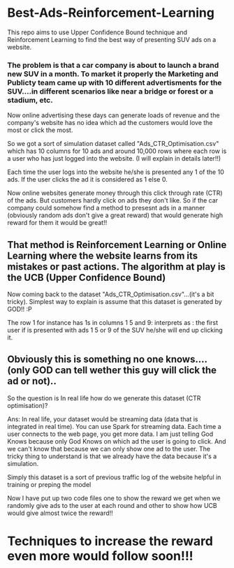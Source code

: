 # Best-Ads-Reinforcement-Learning


This repo aims to use Upper Confidence Bound technique and Reinforcement Learning to find the best way of presenting SUV ads on a website.

### The problem is that a car company is about to launch a brand new SUV in a month. To market it properly the Marketing and Publicty team came up with 10 different advertisments for the SUV....in different scenarios like near a bridge or forest or a stadium, etc. ###

Now online advertising these days can generate loads of revenue and the company's website has no idea which ad the customers would love the most or click the most.

So we got a sort of simulation dataset called "Ads_CTR_Optimisation.csv" which has 10 columns for 10 ads and around 10,000 rows where each row is a user who has just logged into the website. (I will explain in details later!!)

Each time the user logs into the website he/she is presented any 1 of the 10 ads. If the user clicks the ad it is considered as 1 else 0.

Now online websites generate money through this click through rate (CTR) of the ads. But customers hardly click on ads they don't like.
So if the car company could somehow find a method to presesnt ads in a manner (obviously random ads don't give a great reward) that would generate high reward for them it would be great!!

That method is Reinforcement Learning or Online Learning where the website learns from its mistakes or past actions.
The algorithm at play is the UCB (Upper Confidence Bound)
-----------------------------------------------------------------------------------------
Now coming back to the dataset "Ads_CTR_Optimisation.csv"...(it's a bit tricky).
Simplest way to explain is assume that this dataset is generated by GOD!!   :P

The row 1 for instance has 1s in columns 1 5 and 9:  interprets as  : the first user if is presented with ads 1 5 or 9 of the SUV he/she will end up clicking it.

Obviously this is something no one knows....(only GOD can tell wether this guy will click the ad or not)..
----------------------------------------------------------------------------------------------------------------
So the question is
In real life how do we generate this dataset (CTR optimisation)?

Ans:
In real life, your dataset would be streaming data (data that is integrated in real time). You can use Spark for streaming data. Each time a user connects to the web page, you get more data. 
I am just telling God Knows because only God Knows on which ad the user is going to click. And we can't know that because we can only show one ad to the user.
The tricky thing to understand is that we already have the data because it's a simulation.  

Simply this dataset is a sort of previous traffic log of the website helpful in training or preping the model 


Now I have put up two code files one to show the reward we get when we randomly give ads to the user at each round and other to show how UCB would give almost twice the reward!!


# Techniques to increase the reward even more would follow soon!!!
